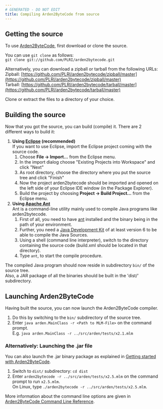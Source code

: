 ```yaml
---
# GENERATED - DO NOT EDIT
title: Compiling Arden2ByteCode from source
---
```

## Getting the source
To use [Arden2ByteCode](https://github.com/PLRI/arden2bytecode), first download or clone the source.

You can use `git clone` as follows:  
`git clone git://github.com/PLRI/arden2bytecode.git`

Alternatively, you can download a zipball or tarball from the following URLs:  
Zipball: [https://github.com/PLRI/arden2bytecode/zipball/master](https://github.com/PLRI/arden2bytecode/zipball/master)  
Tarball: [https://github.com/PLRI/arden2bytecode/tarball/master](https://github.com/PLRI/arden2bytecode/tarball/master)

Clone or extract the files to a directory of your choice.

## Building the source
Now that you got the source, you can build (compile) it. There are 2 different ways to build it:

1. **Using [Eclipse](http://www.eclipse.org/) (recommended)**  
   If you want to use Eclipse, import the Eclipse project coming with the source code.  
   1. Choose **File -> Import...** from the Eclipse menu.
   1. In the import dialog choose "Existing Projects into Workspace" and click "Next"
   1. As root directory, choose the directory where you put the source tree and click "Finish"
   1. Now the project arden2bytecode should be imported and opened on the left side of your Eclipse IDE window (in the Package Explorer).
   1. Build the project by choosing **Project -> Build Project...** from the Eclipse menu.
1. **Using [Apache Ant](http://ant.apache.org/)**  
   Ant is a command-line utility mainly used to compile Java programs like arden2bytecode.  
   1. First of all, you need to have [ant](http://ant.apache.org/) installed and the binary being in the path of your environment.
   1. Further, you need a [Java Development Kit](http://www.oracle.com/technetwork/java/javase/downloads/index.html) of at least version 6 to be able to compile the Java Sources.
   1. Using a shell (command line interpreter), switch to the directory containing the source code (build.xml should be located in that directory).
   1. Type `ant`, to start the compile procedure.

The compiled Java program should now reside in subdirectory `bin/` of the source tree.  
Also, a JAR package of all the binaries should be built in the 'dist/' subdirectory.

## Launching Arden2ByteCode
Having built the source, you can now launch the Arden2ByteCode compiler.

1. Do this by switching to the `bin/` subdirectory of the source tree.
1. Enter `java arden.MainClass -r <Path to MLM-File>` on the command prompt.  
   E.g. `java arden.MainClass -r ../src/arden/tests/x2.1.mlm`

### Alternatively: Launching the .jar file
You can also launch the .jar binary package as explained in [Getting started with Arden2ByteCode](../getting-started-with-arden2bytecode/).

1. Switch to `dist/` subdirectory: `cd dist`
1. Enter `arden2bytecode -r ../src/arden/tests/x2.5.mlm` on the command prompt to run `x2.5.mlm`.  
   On Linux, type `./arden2bytecode -r ../src/arden/tests/x2.5.mlm`.

More information about the command line options are given in [Arden2ByteCode Command Line Reference](../arden2bytecode-command-line-reference/).
